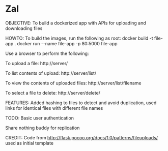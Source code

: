 # Zal


OBJECTIVE:
To build a dockerized app with APIs for uploading and downloading files

HOWTO:
To build the images, run the following as root:
docker build -t file-app .
docker run --name file-app -p 80:5000 file-app

Use a browser to perform the following:

To upload a file:
http://server/

To list contents of upload:
http://server/list/

To view the contents of uploaded files:
http://server/list/filename

To select a file to delete:
http://server/delete/

FEATURES:
Added hashing to files to detect and avoid duplication, used links for identical files with different file names

TODO:
Basic user authentication

Share nothing buddy for replication


CREDIT:
Code from http://flask.pocoo.org/docs/1.0/patterns/fileuploads/ used as initial template
